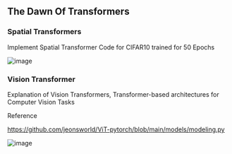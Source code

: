 

## The Dawn Of Transformers

### Spatial Transformers
Implement Spatial Transformer Code for CIFAR10 trained for 50 Epochs

![image](https://user-images.githubusercontent.com/45157166/147867309-46846806-f708-4592-8031-105dbc3298e3.png)




### Vision Transformer

Explanation of Vision Transformers, Transformer-based architectures for Computer Vision Tasks 

Reference

https://github.com/jeonsworld/ViT-pytorch/blob/main/models/modeling.py

![image](https://user-images.githubusercontent.com/45157166/147867275-e7cbba03-2ab4-497a-820a-7a30b8a3798c.png)





